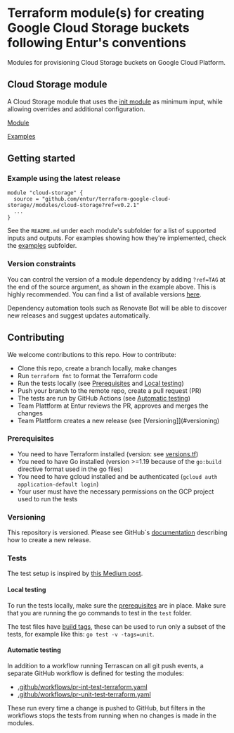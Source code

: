 # Terraform module(s) for creating Google Cloud Storage buckets following Entur's conventions

Modules for provisioning Cloud Storage buckets on Google Cloud Platform.

## Cloud Storage module

A Cloud Storage module that uses the [init module](https://github.com/entur/terraform-google-init) as minimum input, while allowing overrides and additional configuration.

[Module](modules/cloud-storage)

[Examples](examples)

## Getting started

<!-- ci: x-release-please-start-version -->
### Example using the latest release

```
module "cloud-storage" {
  source = "github.com/entur/terraform-google-cloud-storage//modules/cloud-storage?ref=v0.2.1"
  ...
}
```
<!-- ci: x-release-please-end -->

See the `README.md` under each module's subfolder for a list of supported inputs and outputs. For examples showing how they're implemented, check the [examples](examples) subfolder.

### Version constraints

You can control the version of a module dependency by adding `?ref=TAG` at the end of the source argument, as shown in the example above. This is highly recommended. You can find a list of available versions [here](https://github.com/entur/terraform-google-cloud-storage/releases).

Dependency automation tools such as Renovate Bot will be able to discover new releases and suggest updates automatically.

## Contributing

We welcome contributions to this repo. How to contribute:

* Clone this repo, create a branch locally, make changes
* Run `terraform fmt` to format the Terraform code
* Run the tests locally (see [Prerequisites](#prerequisites) and [Local testing](#local-testing))
* Push your branch to the remote repo, create a pull request (PR)
* The tests are run by GitHub Actions (see [Automatic testing](#automatic-testing))
* Team Plattform at Entur reviews the PR, approves and merges the changes
* Team Plattform creates a new release (see [Versioning]](#versioning)

### Prerequisites

* You need to have Terraform installed (version: see [versions.tf](modules/bucket/versions.tf))
* You need to have Go installed (version >=1.19 because of the `go:build` directive format used in the go files)
* You need to have gcloud installed and be authenticated (`gcloud auth application-default login`)
* Your user must have the necessary permissions on the GCP project used to run the tests

### Versioning

This repository is versioned. Please see GitHub´s [documentation](https://docs.github.com/en/repositories/releasing-projects-on-github/managing-releases-in-a-repository#creating-a-release) describing how to create a new release.

### Tests

The test setup is inspired by [this Medium post](https://medium.com/@petriautero/automate-terraform-testing-with-github-actions-and-terratest-78d74331fdf8).

#### Local testing

To run the tests locally, make sure the [prerequisites](#prerequisites) are in place. Make sure that you are running the go commands to test in the `test` folder.

The test files have [build tags](https://medium.com/@tharun208/build-tags-in-go-f21ccf44a1b8), these can be used to run only a subset of the tests, for example like this: `go test -v -tags=unit`.

#### Automatic testing

In addition to a workflow running Terrascan on all git push events, a separate GitHub workflow is defined for testing the modules:

* [.github/workflows/pr-int-test-terraform.yaml](.github/workflows/pr-int-test-terraform.yaml)
* [.github/workflows/pr-unit-test-terraform.yaml](.github/workflows/pr-unit-test-terraform.yaml)

These run every time a change is pushed to GitHub, but filters in the workflows stops the tests from running when no changes is made in the modules.

